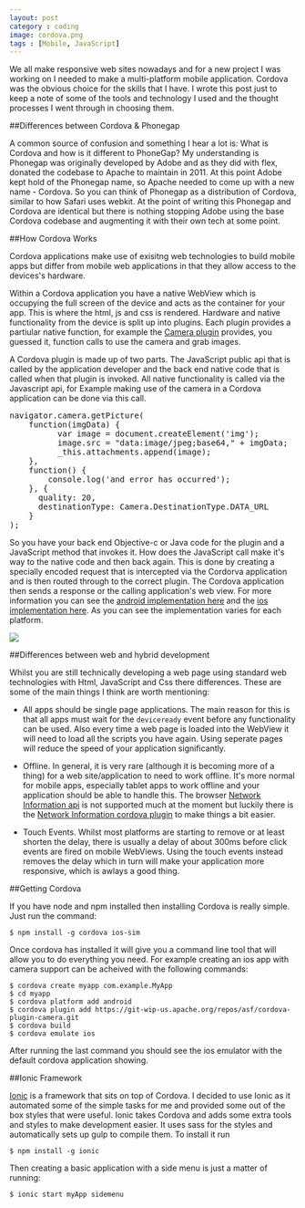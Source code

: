 ```yaml
---
layout: post
category : coding
image: cordova.png
tags : [Mobile, JavaScript]
---
```


We all make responsive web sites nowadays and for a new project I was working on I needed to make a multi-platform mobile application. Cordova was the obvious choice for the skills that I have. I wrote this post just to keep a note of some of the tools and technology I used and the thought processes I went through in choosing them.

##Differences between Cordova & Phonegap

A common source of confusion and something I hear a lot is: What is Cordova and how is it different to PhoneGap? My understanding is Phonegap was originally developed by Adobe and as they did with flex, donated the codebase to Apache to maintain in 2011. At this point Adobe kept hold of the Phonegap name, so Apache needed to come up with a new name - Cordova. So you can think of Phonegap as a distribution of Cordova, similar to how Safari uses webkit. At the point of writing this Phonegap and Cordova are identical but there is nothing stopping Adobe using the base Cordova codebase and augmenting it with their own tech at some point.

##How Cordova Works

Cordova applications make use of exisitng web technologies to build mobile apps but differ from mobile web applications in that they allow access to the devices's hardware.

Within a Cordova application you have a native WebView which is occupying the full screen of the device and acts as the container for your app. This is where the html, js and css is rendered. Hardware and native functionality from the device is split up into plugins. Each plugin provides a partiular native function, for example the [Camera plugin](https://cordova.apache.org/docs/en/3.0.0/cordova_camera_camera.md.html) provides, you guessed it, function calls to use the camera and grab images.

A Cordova plugin is made up of two parts. The JavaScript public api that is called by the application developer and the back end native code that is called when that plugin is invoked. All native functionality is called via the Javascript api, for Example making use of the camera in a Cordova application can be done via this call.

<pre class="prettyprint linenums">
navigator.camera.getPicture(
    function(imgData) {
          var image = document.createElement('img');
          image.src = "data:image/jpeg;base64," + imgData;
          _this.attachments.append(image);
    },
    function() {
    	console.log('and error has occurred');
    }, {
      quality: 20,
      destinationType: Camera.DestinationType.DATA_URL
    }
);
</pre>

So you have your back end Objective-c or Java code for the plugin and a JavaScript method that invokes it. How does the JavaScript call make it's way to the native code and then back again. This is done by creating a specially encoded request that is intercepted via the Cordorva application and is then routed through to the correct plugin. The Cordova application then sends a response or the calling application's web view. For more information you can see the [android implementation here](https://github.com/apache/cordova-js/blob/master/src/android/exec.js) and the [ios implementation here](https://github.com/apache/cordova-js/blob/master/src/ios/exec.js). As you can see the implementation varies for each platform.

<img src="{{ site.url }}/assets/images/phonegap_plugins.png" class="img-responsive"/>


##Differences between web and hybrid development

Whilst you are still technically developing a web page using standard web technologies with Html, JavaScript and Css there differences. These are some of the main things I think are worth mentioning:

- All apps should be single page applications. The main reason for this is that all apps must wait for the <code>deviceready</code> event before any functionality can be used. Also every time a web page is loaded into the WebView it will need to load all the scripts you have again. Using seperate pages will reduce the speed of your application significantly.

- Offline. In general, it is very rare (although it is becoming more of a thing) for a web site/application to need to work offline. It's more normal for mobile apps, especially tablet apps to work offline and your application should be able to handle this. The browser [Network Information api](https://developer.mozilla.org/en-US/docs/Web/API/Network_Information_API) is not supported much at the moment but luckily there is the [Network Information cordova plugin](http://plugins.cordova.io/#/package/org.apache.cordova.network-information) to make things a bit easier.

- Touch Events. Whilst most platforms are starting to remove or at least shorten the delay, there is usually a delay of about 300ms before click events are fired on mobile WebViews. Using the touch events instead removes the delay which in turn will make your application more responsive, which is awlays a good thing.

##Getting Cordova

If you have node and npm installed then installing Cordova is really simple. Just run the command:

    $ npm install -g cordova ios-sim

Once cordova has installed it will give you a command line tool that will allow you to do everything you need. For example creating an ios app with camera support can be acheived with the following commands:

    $ cordova create myapp com.example.MyApp
    $ cd myapp
    $ cordova platform add android
    $ cordova plugin add https://git-wip-us.apache.org/repos/asf/cordova-plugin-camera.git
    $ cordova build
    $ cordova emulate ios

After running the last command you should see the ios emulator with the default cordova application showing.

##Ionic Framework

[Ionic](http://ionicframework.com/) is a framework that sits on top of Cordova. I decided to use Ionic as it automated some of the simple tasks for me and provided some out of the box styles that were useful. Ionic takes Cordova and adds some extra tools and styles to make development easier. It uses sass for the styles and automatically sets up gulp to compile them. To install it run

    $ npm install -g ionic

Then creating a basic application with a side menu is just a matter of running:

    $ ionic start myApp sidemenu
